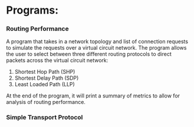 # Programs:

### Routing Performance
A program that takes in a network topology and list of connection requests to simulate the requests over a virtual circuit network.
The program allows the user to select between three different routing protocols to direct packets across the virtual circuit network:

1. Shortest Hop Path (SHP)
2. Shortest Delay Path (SDP)
3. Least Loaded Path (LLP)

At the end of the program, it will print a summary of metrics to allow for analysis of routing performance.

### Simple Transport Protocol


